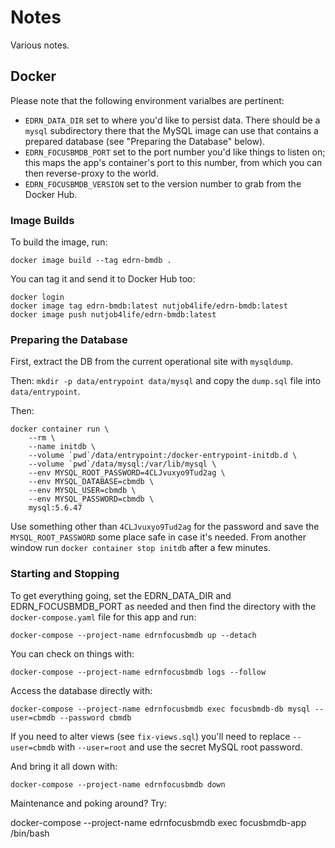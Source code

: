 # Notes

Various notes.


## Docker

Please note that the following environment varialbes are pertinent:

-   `EDRN_DATA_DIR` set to where you'd like to persist data. There should be a
    `mysql` subdirectory there that the MySQL image can use that contains a
    prepared database (see "Preparing the Database" below).
-   `EDRN_FOCUSBMDB_PORT` set to the port number you'd like things to listen
    on; this maps the app's container's port to this number, from which you
    can then reverse-proxy to the world.
-   `EDRN_FOCUSBMDB_VERSION` set to the version number to grab from the Docker
    Hub.


### Image Builds

To build the image, run:

    docker image build --tag edrn-bmdb .

You can tag it and send it to Docker Hub too:

    docker login
    docker image tag edrn-bmdb:latest nutjob4life/edrn-bmdb:latest
    docker image push nutjob4life/edrn-bmdb:latest


### Preparing the Database

First, extract the DB from the current operational site with `mysqldump`.

Then: `mkdir -p data/entrypoint data/mysql` and copy the `dump.sql` file into
`data/entrypoint`.

Then:

    docker container run \
        --rm \
        --name initdb \
        --volume `pwd`/data/entrypoint:/docker-entrypoint-initdb.d \
        --volume `pwd`/data/mysql:/var/lib/mysql \
        --env MYSQL_ROOT_PASSWORD=4CLJvuxyo9Tud2ag \
        --env MYSQL_DATABASE=cbmdb \
        --env MYSQL_USER=cbmdb \
        --env MYSQL_PASSWORD=cbmdb \
        mysql:5.6.47

Use something other than `4CLJvuxyo9Tud2ag` for the password and save the
`MYSQL_ROOT_PASSWORD` some place safe in case it's needed. From another window
run `docker container stop initdb` after a few minutes.


### Starting and Stopping

To get everything going, set the EDRN_DATA_DIR and EDRN_FOCUSBMDB_PORT as
needed and then find the directory with the `docker-compose.yaml` file for
this app and run:
    
    docker-compose --project-name edrnfocusbmdb up --detach

You can check on things with:

    docker-compose --project-name edrnfocusbmdb logs --follow

Access the database directly with:

    docker-compose --project-name edrnfocusbmdb exec focusbmdb-db mysql --user=cbmdb --password cbmdb

If you need to alter views (see `fix-views.sql`) you'll need to replace
`--user=cbmdb` with `--user=root` and use the secret MySQL root password.

And bring it all down with:

    docker-compose --project-name edrnfocusbmdb down

Maintenance and poking around? Try:

docker-compose --project-name edrnfocusbmdb exec focusbmdb-app /bin/bash
